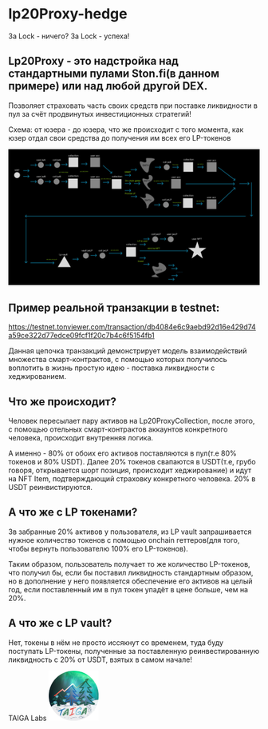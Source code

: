 # lp20Proxy-hedge

За Lock - ничего?
За Lock - успеха!

## Lp20Proxy - это надстройка над стандартными пулами Ston.fi(в данном примере) или над любой другой DEX.

Позволяет страховать часть своих средств при поставке ликвидности в пул за счёт продвинутых инвестиционных стратегий!

Схема: от юзера - до юзера, что же происходит с того момента, как юзер отдал свои средства до получения им всех его LP-токенов

![Схема № 1](images/scheme1.jpg)

## Пример реальной транзакции в testnet:

https://testnet.tonviewer.com/transaction/db4084e6c9aebd92d16e429d74a59ce322d77edce09fcf1f20c7b4c6f5154fb1

Данная цепочка транзакций демонстрирует модель взаимодействий множества смарт-контрактов, с помощью которых  получилось воплотить в жизнь простую идею - поставка ликвидности с хеджированием.

## Что же происходит?

Человек пересылает пару активов на Lp20ProxyCollection, после этого, с помощью отельных смарт-контрактов аккаунтов конкретного человека, происходит внутренняя логика.

А именно - 80% от обоих его активов поставляются в пул(т.е 80% токенов и 80% USDT). Далее 20% токенов свапаются в USDT(т.е, грубо говоря, открывается шорт позиция, происходит хеджирование) и идут на NFT Item, подтверждающий страховку конкретного человека. 20% в USDT реинвистируются.

## А что же с LP токенами? 

Зв забранные 20% активов у пользователя, из LP vault запрашивается нужное количество токенов с помощью onchain геттеров(для того, чтобы вернуть пользователю 100% его LP-токенов).

Таким образом, пользователь получает то же количество LP-токенов, что получил бы, если бы поставил ликвидность стандартным образом, но в дополнение у него появляется обеспечение его активов на целый год, если поставленный им в пул токен упадёт в цене больше, чем на 20%.

## А что же с LP vault?

Нет, токены в нём не просто иссякнут со временем, туда буду поступать LP-токены, полученные за поставленную реинвестированную ликвидность с 20% от USDT, взятых в самом начале!


TAIGA Labs
<img src="images/taiga-logo.jpg" width="100">